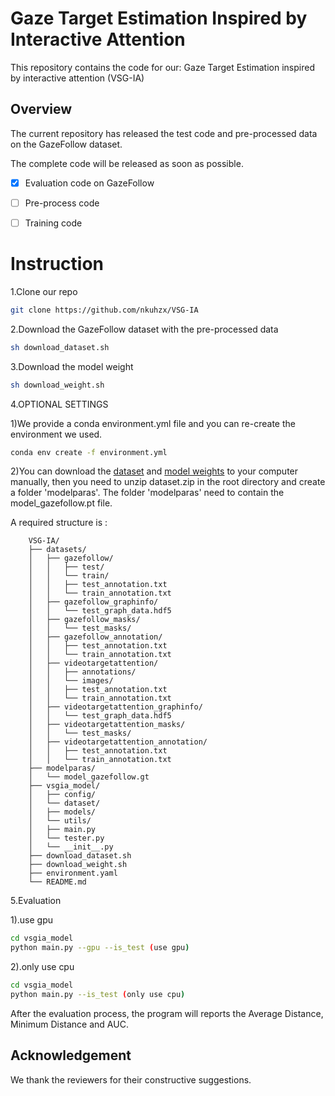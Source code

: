 # Gaze Target Estimation Inspired by Interactive Attention

This repository contains the code for our: Gaze Target Estimation inspired by interactive attention (VSG-IA)


## Overview


The current repository has released the test code and pre-processed data on the GazeFollow dataset. 

The complete code will be released as soon as possible.

- [x] Evaluation code on GazeFollow
- [ ] Pre-process code
- [ ] Training code


# Instruction
1.Clone our repo

```bash
git clone https://github.com/nkuhzx/VSG-IA
```

2.Download the GazeFollow dataset with the pre-processed data
```bash
sh download_dataset.sh
```

3.Download the model weight
```bash
sh download_weight.sh
```

4.OPTIONAL SETTINGS

1)We provide a conda environment.yml file and you can re-create the environment we used.

```bash
conda env create -f environment.yml
```

2)You can download the [dataset](https://drive.google.com/file/d/1Kf93_TfEDdQaeIP3gaxh0DkdP-_zmEu-/view?usp=sharing) and [model weights](https://drive.google.com/file/d/14Mko5h5nb0NPtIr8q6TzfLzySeijZSG-/view?usp=sharing) to your computer manually,
then you need to unzip dataset.zip in the root directory and create a folder 'modelparas'. The folder 'modelparas' need to contain the model_gazefollow.pt file.

A required structure is :

        VSG-IA/
        ├── datasets/
        │   ├── gazefollow/
        │   │   ├── test/
        │   │   └── train/
        │   │   ├── test_annotation.txt
        │   │   └── train_annotation.txt       
        │   ├── gazefollow_graphinfo/
        │   │   └── test_graph_data.hdf5
        │   ├── gazefollow_masks/
        │   │   └── test_masks/
        │   ├── gazefollow_annotation/
        │   │   ├── test_annotation.txt
        │   │   └── train_annotation.txt       
        │   ├── videotargetattention/
        │   │   ├── annotations/
        │   │   └── images/
        │   │   ├── test_annotation.txt
        │   │   └── train_annotation.txt       
        │   ├── videotargetattention_graphinfo/
        │   │   └── test_graph_data.hdf5
        │   ├── videotargetattention_masks/
        │   │   └── test_masks/
        │   ├── videotargetattention_annotation/
        │   │   ├── test_annotation.txt
        │   │   └── train_annotation.txt 
        ├── modelparas/
        │   └── model_gazefollow.gt
        ├── vsgia_model/
        │   ├── config/
        │   └── dataset/
        │   ├── models/
        │   └── utils/        
        │   ├── main.py
        │   └── tester.py
        │   └── __init__.py
        ├── download_dataset.sh
        ├── download_weight.sh
        ├── environment.yaml
        └── README.md
        
5.Evaluation

1).use gpu
```bash
cd vsgia_model
python main.py --gpu --is_test (use gpu)
```

2).only use cpu
```bash
cd vsgia_model
python main.py --is_test (only use cpu)
```

After the evaluation process, the program will reports the Average Distance, Minimum Distance and AUC.

## Acknowledgement
We thank the reviewers for their constructive suggestions.









